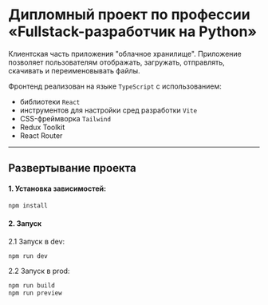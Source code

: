 # Дипломный проект по профессии «Fullstack-разработчик на Python»

Клиентская часть приложения "облачное хранилище". Приложение позволяет пользователям отображать, загружать, отправлять, 
скачивать и переименовывать файлы.

Фронтенд реализован на языке `TypeScript` с использованием:
- библиотеки `React`
- инструментов для настройки сред разработки `Vite`
- CSS-фреймворка `Tailwind`
- Redux Toolkit
- React Router

---

## Развертывание проекта

#### 1. Установка зависимостей:
```bash 
npm install
```

#### 2. Запуск
2.1 Запуск в dev:
```bash 
npm run dev
```

2.2 Запуск в prod:
```bash 
npm run build
npm run preview
```
